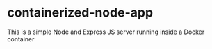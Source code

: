 # containerized-node-app
This is a simple Node and Express JS server running inside a Docker container
